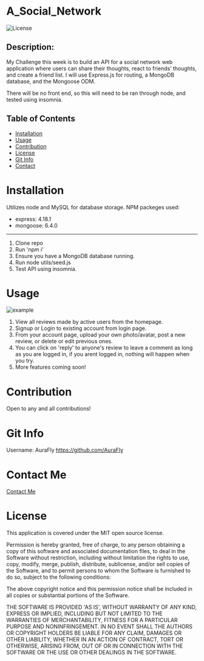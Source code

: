 # A_Social_Network

![License](https://img.shields.io/badge/license-MIT-brightgreen)

## Description:

My Challenge this week is to build an API for a social network web application where users can share their thoughts, react to friends’ thoughts, and create a friend list. I will use Express.js for routing, a MongoDB database, and the Mongoose ODM.

There will be no front end, so this will need to be ran through node, and tested using insomnia.

## Table of Contents

- [Installation](#installation)
- [Usage](#usage)
- [Contribution](#contribution)
- [License](#license)
- [Git Info](#git-info)
- [Contact](#contact-me)

# Installation

Utilizes node and MySQL for database storage.
NPM packeges used:

- express: 4.18.1
- mongoose: 6.4.0

---

1. Clone repo
2. Run 'npm i'
3. Ensure you have a MongoDB database running.
4. Run node utils/seed.js
5. Test API using insomnia.

# Usage

![example](./imagehere)

1. View all reviews made by active users from the homepage.
2. Signup or Login to existing account from login page.
3. From your account page, upload your own photo/avatar, post a new review, or delete or edit previous ones.
4. You can click on 'reply' to anyone's review to leave a comment as long as you are logged in, if you arent logged in, nothing will happen when you try.
5. More features coming soon!

# Contribution

Open to any and all contributions!

# Git Info

Username: AuraFly
https://github.com/AuraFly

# Contact Me

[Contact Me](mailto:auraflydev@gmail.com)

# License

This application is covered under the MIT open source license.

Permission is hereby granted, free of charge, to any person obtaining a copy of this software and associated documentation files, to deal in the Software without restriction, including without limitation the rights to use, copy, modify, merge, publish, distribute, sublicense, and/or sell copies of the Software, and to permit persons to whom the Software is furnished to do so, subject to the following conditions:

The above copyright notice and this permission notice shall be included in all copies or substantial portions of the Software.

THE SOFTWARE IS PROVIDED 'AS IS', WITHOUT WARRANTY OF ANY KIND, EXPRESS OR IMPLIED, INCLUDING BUT NOT LIMITED TO THE WARRANTIES OF MERCHANTABILITY, FITNESS FOR A PARTICULAR PURPOSE AND NONINFRINGEMENT. IN NO EVENT SHALL THE AUTHORS OR COPYRIGHT HOLDERS BE LIABLE FOR ANY CLAIM, DAMAGES OR OTHER LIABILITY, WHETHER IN AN ACTION OF CONTRACT, TORT OR OTHERWISE, ARISING FROM, OUT OF OR IN CONNECTION WITH THE SOFTWARE OR THE USE OR OTHER DEALINGS IN THE SOFTWARE.
